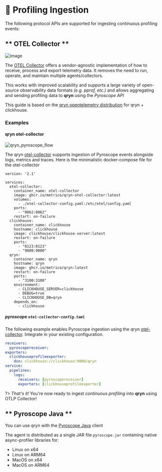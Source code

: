 # 🔻 Profiling Ingestion

The following protocol APIs are supported for ingesting continuous profiling events:

<!-- tabs:start -->
## ** OTEL Collector **

<a id=grafana name=grafana></a>

![image](https://user-images.githubusercontent.com/1423657/196469086-3d85efd5-7ef9-4d42-a677-5591470b7cae.png ':size=200')

The [OTEL Collector]([https://opentelemetry.io/docs/collector/](https://github.com/metrico/otel-collector)) offers a vendor-agnostic implementation of how to receive, process and export telemetry data. It removes the need to run, operate, and maintain multiple agents/collectors. 

This works with improved scalability and supports a large variety of open-source observability data formats _(e.g. pprof, etc.)_ and allows aggregating and sending profiling data to **qryn** using the _Pyroscope API_

This guide is based on the [qryn opentelemetry distribution](https://github.com/metrico/otel-collector) for qryn + clickhouse.

### Examples

#### qryn otel-collector

![qryn_pyroscope_flow](https://github.com/metrico/qryn-docs/assets/1423657/e1d4232a-d2c4-467d-8b34-fae0ca95b42e)

The qryn [otel-collector](https://github.com/metrico/otel-collector) supports ingestion of Pyroscope events alongside logs, metrics and traces.
Here is the minimalistic docker-compose file for the otel-collector
```
version: '2.1'

services:
  otel-collector:
    container_name: otel-collector
    image: ghcr.io/metrico/qryn-otel-collector:latest
    volumes:
      - ./otel-collector-config.yaml:/etc/otel/config.yaml
    ports:
      - "8062:8062"
    restart: on-failure
  clickhouse:
    container_name: clickhouse
    hostname: clickhouse
    image: clickhouse/clickhouse-server:latest
    restart: on-failure
    ports:
      - "8123:8123"
      - "9000:9000"
  qryn:
    container_name: qryn
    hostname: qryn
    image: ghcr.io/metrico/qryn:latest
    restart: on-failure
    ports:
      - "3100:3100"
    environment:
      - CLICKHOUSE_SERVER=clickhouse
      - DEBUG=true
      - CLICKHOUSE_DB=qryn
    depends_on:
      - clickhouse
```

##### pyroscope `otel-collector-config.taml`
The following example enables Pyroscope ingestion using the qryn [otel-collector](Pyroscope). Integrate in your existing configuration.

```yml
receivers:
  pyroscopereceiver:
exporters:
  clickhouseprofileexporter:
    dsn: clickhouse://clickhouse:9000/qryn
service:
  pipelines:
    logs:
      receivers: [pyroscopereceiver]
      exporters: [clickhouseprofileexporter]
```

?> _That's it!_ You're now ready to ingest _continuous profiling_ into **qryn** using OTLP Collector! 

## ** Pyroscope Java **

<a id=java name=java></a>

You can use qryn with the [Pyroscope Java](https://github.com/grafana/pyroscope-java) client

The agent is distributed as a single JAR file `pyroscope.jar` containing native async-profiler libraries for:

* Linux on x64
* Linux on ARM64
* MacOS on x64
* MacOS on ARM64

<!-- tabs:end -->
